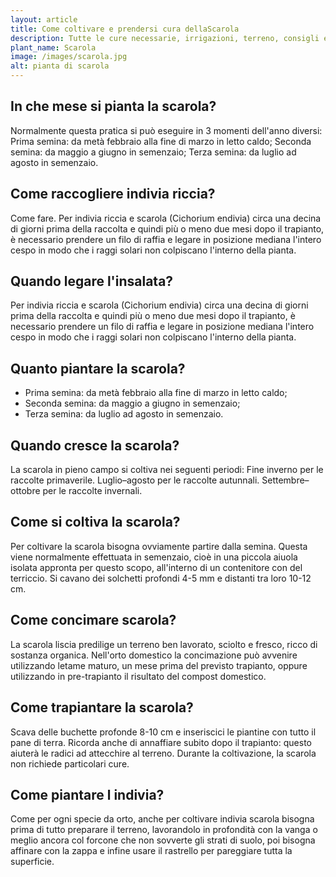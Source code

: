 ```yaml
---
layout: article
title: Come coltivare e prendersi cura dellaScarola
description: Tutte le cure necessarie, irrigazioni, terreno, consigli e molto altro sulla coltivazione della Scarola
plant_name: Scarola
image: /images/scarola.jpg
alt: pianta di scarola
---
```


## In che mese si pianta la scarola?

Normalmente questa pratica si può eseguire in 3 momenti dell'anno diversi: Prima semina: da metà febbraio alla fine di marzo in letto caldo; Seconda semina: da maggio a giugno in semenzaio; Terza semina: da luglio ad agosto in semenzaio.

## Come raccogliere indivia riccia?

Come fare. Per indivia riccia e scarola (Cichorium endivia) circa una decina di giorni prima della raccolta e quindi più o meno due mesi dopo il trapianto, è necessario prendere un filo di raffia e legare in posizione mediana l'intero cespo in modo che i raggi solari non colpiscano l'interno della pianta.

## Quando legare l'insalata?

Per indivia riccia e scarola (Cichorium endivia) circa una decina di giorni prima della raccolta e quindi più o meno due mesi dopo il trapianto, è necessario prendere un filo di raffia e legare in posizione mediana l'intero cespo in modo che i raggi solari non colpiscano l'interno della pianta.

## Quanto piantare la scarola?

- Prima semina: da metà febbraio alla fine di marzo in letto caldo;
- Seconda semina: da maggio a giugno in semenzaio;
- Terza semina: da luglio ad agosto in semenzaio.

## Quando cresce la scarola?

 La scarola in pieno campo si coltiva nei seguenti periodi: Fine inverno per le raccolte primaverile. Luglio–agosto per le raccolte autunnali. Settembre–ottobre per le raccolte invernali.

## Come si coltiva la scarola?

Per coltivare la scarola bisogna ovviamente partire dalla semina. Questa viene normalmente effettuata in semenzaio, cioè in una piccola aiuola isolata appronta per questo scopo, all'interno di un contenitore con del terriccio. Si cavano dei solchetti profondi 4-5 mm e distanti tra loro 10-12 cm.

## Come concimare scarola?

 La scarola liscia predilige un terreno ben lavorato, sciolto e fresco, ricco di sostanza organica. Nell'orto domestico la concimazione può avvenire utilizzando letame maturo, un mese prima del previsto trapianto, oppure utilizzando in pre-trapianto il risultato del compost domestico.

## Come trapiantare la scarola?

Scava delle buchette profonde 8-10 cm e inseriscici le piantine con tutto il pane di terra. Ricorda anche di annaffiare subito dopo il trapianto: questo aiuterà le radici ad attecchire al terreno. Durante la coltivazione, la scarola non richiede particolari cure.

## Come piantare l indivia?

Come per ogni specie da orto, anche per coltivare indivia scarola bisogna prima di tutto preparare il terreno, lavorandolo in profondità con la vanga o meglio ancora col forcone che non sovverte gli strati di suolo, poi bisogna affinare con la zappa e infine usare il rastrello per pareggiare tutta la superficie.

